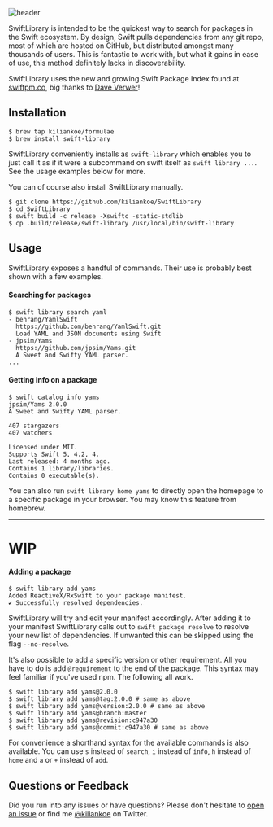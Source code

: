 ![header](https://user-images.githubusercontent.com/2625584/28789219-b9ffed5c-7624-11e7-8959-792171e75deb.png)

SwiftLibrary is intended to be the quickest way to search for packages in the Swift ecosystem. By design, Swift pulls dependencies from any git repo, most of which are hosted on GitHub, but distributed amongst many thousands of users. This is fantastic to work with, but what it gains in ease of use, this method definitely lacks in discoverability.

SwiftLibrary uses the new and growing Swift Package Index found at [swiftpm.co](https://swiftpm.co), big thanks to [Dave Verwer](https://daveverwer.com)!



## Installation

```
$ brew tap kiliankoe/formulae
$ brew install swift-library
```

SwiftLibrary conveniently installs as `swift-library` which enables you to just call it as if it were a subcommand on swift itself as `swift library ...`. See the usage examples below for more.

You can of course also install SwiftLibrary manually.

```
$ git clone https://github.com/kiliankoe/SwiftLibrary
$ cd SwiftLibrary
$ swift build -c release -Xswiftc -static-stdlib
$ cp .build/release/swift-library /usr/local/bin/swift-library
```



## Usage

SwiftLibrary exposes a handful of commands. Their use is probably best shown with a few examples.

#### Searching for packages

```
$ swift library search yaml
- behrang/YamlSwift
  https://github.com/behrang/YamlSwift.git
  Load YAML and JSON documents using Swift
- jpsim/Yams
  https://github.com/jpsim/Yams.git
  A Sweet and Swifty YAML parser.
...
```

#### Getting info on a package

```
$ swift catalog info yams
jpsim/Yams 2.0.0
A Sweet and Swifty YAML parser.

407 stargazers
407 watchers

Licensed under MIT.
Supports Swift 5, 4.2, 4.
Last released: 4 months ago.
Contains 1 library/libraries.
Contains 0 executable(s).
```

You can also run `swift library home yams` to directly open the homepage to a specific package in your browser. You may know this feature from homebrew.

---
# WIP

#### Adding a package

```
$ swift library add yams
Added ReactiveX/RxSwift to your package manifest.
✔ Successfully resolved dependencies.
```

SwiftLibrary will try and edit your manifest accordingly. After adding it to your manifest SwiftLibrary calls out to `swift package resolve` to resolve your new list of dependencies. If unwanted this can be skipped using the flag `--no-resolve`. 

It's also possible to add a specific version or other requirement. All you have to do is add `@requirement` to the end of the package. This syntax may feel familiar if you've used npm. The following all work.

````shell
$ swift library add yams@2.0.0
$ swift library add yams@tag:2.0.0 # same as above
$ swift library add yams@version:2.0.0 # same as above
$ swift library add yams@branch:master
$ swift library add yams@revision:c947a30
$ swift library add yams@commit:c947a30 # same as above
````



For convenience a shorthand syntax for the available commands is also available. You can use `s` instead of `search`, `i` instead of `info`, `h` instead of `home` and `a` or `+` instead of `add`.



## Questions or Feedback

Did you run into any issues or have questions? Please don't hesitate to [open an issue](https://github.com/kiliankoe/SwiftLibrary/issues/new) or find me [@kiliankoe](https://twitter.com/kiliankoe) on Twitter.
